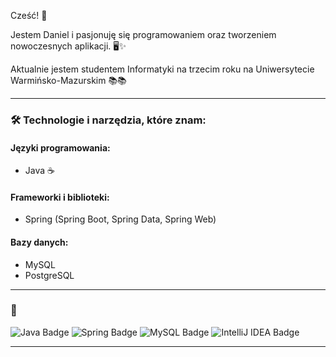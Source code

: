 
 Cześć! 👋

Jestem Daniel i pasjonuję się programowaniem oraz tworzeniem nowoczesnych aplikacji. 🖥️✨


Aktualnie jestem studentem Informatyki na trzecim roku na Uniwersytecie Warmińsko-Mazurskim 📚📚

---

### 🛠 Technologie i narzędzia, które znam:

#### **Języki programowania:**
- Java ☕

#### **Frameworki i biblioteki:**
- Spring (Spring Boot, Spring Data, Spring Web)

#### **Bazy danych:**
- MySQL
- PostgreSQL

---

### 🌟 

<img src="https://img.shields.io/badge/Java-ED8B00?style=for-the-badge&logo=java&logoColor=white" alt="Java Badge" />
<img src="https://img.shields.io/badge/Spring-6DB33F?style=for-the-badge&logo=spring&logoColor=white" alt="Spring Badge" />
<img src="https://img.shields.io/badge/MySQL-4479A1?style=for-the-badge&logo=mysql&logoColor=white" alt="MySQL Badge" />
<img src="https://img.shields.io/badge/IntelliJ%20IDEA-000000?style=for-the-badge&logo=intellij-idea&logoColor=white" alt="IntelliJ IDEA Badge" />





---


#

<!--
**danielrudzinski/danielrudzinski** is a ✨ _special_ ✨ repository because its `README.md` (this file) appears on your GitHub profile.

Here are some ideas to get you started:

- 🔭 I’m currently working on ...
- 🌱 I’m currently learning ...
- 👯 I’m looking to collaborate on ...
- 🤔 I’m looking for help with ...
- 💬 Ask me about ...
- 📫 How to reach me: ...
- 😄 Pronouns: ...
- ⚡ Fun fact: ...
-->
